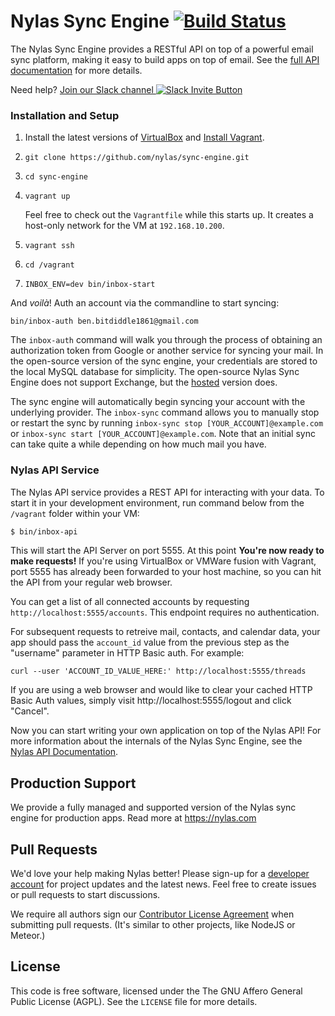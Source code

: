 # Nylas Sync Engine [![Build Status](https://travis-ci.org/nylas/sync-engine.svg?branch=master)](https://travis-ci.org/nylas/sync-engine)

The Nylas Sync Engine provides a RESTful API on top of a powerful email sync platform, making it easy to build apps on top of email. See the [full API documentation](https://www.nylas.com/docs/) for more details.

Need help? [Join our Slack channel ![Slack Invite Button](http://slack-invite.nylas.com/badge.svg)](http://slack-invite.nylas.com)


### Installation and Setup

1. Install the latest versions of [VirtualBox](https://www.virtualbox.org/wiki/Downloads) and [Install Vagrant](http://www.vagrantup.com/downloads.html).

2. `git clone https://github.com/nylas/sync-engine.git`

3. `cd sync-engine`

4. `vagrant up`

    Feel free to check out the `Vagrantfile` while this starts up. It creates a host-only network for the VM at `192.168.10.200`.

5. `vagrant ssh`

6. `cd /vagrant`

7. `INBOX_ENV=dev bin/inbox-start`

And _voilà_! Auth an account via the commandline to start syncing:

    bin/inbox-auth ben.bitdiddle1861@gmail.com

The `inbox-auth` command will walk you through the process of obtaining an authorization token from Google or another service for syncing your mail. In the open-source version of the sync engine, your credentials are stored to the local MySQL database for simplicity. The open-source Nylas Sync Engine does not support Exchange, but the [hosted](https://www.nylas.com) version does.

The sync engine will automatically begin syncing your account with the underlying provider. The `inbox-sync` command allows you to manually stop or restart the sync by running `inbox-sync stop [YOUR_ACCOUNT]@example.com` or `inbox-sync start [YOUR_ACCOUNT]@example.com`. Note that an initial sync can take quite a while depending on how much mail you have.

### Nylas API Service

The Nylas API service provides a REST API for interacting with your data. To start it in your development environment, run command below from the `/vagrant` folder within your VM:

```bash
$ bin/inbox-api
```

This will start the API Server on port 5555. At this point **You're now ready to make requests!** If you're using VirtualBox or VMWare fusion with Vagrant, port 5555 has already been forwarded to your host machine, so you can hit the API from your regular web browser.

You can get a list of all connected accounts by requesting `http://localhost:5555/accounts`. This endpoint requires no authentication.

For subsequent requests to retreive mail, contacts, and calendar data, your app should pass the `account_id` value from the previous step as the "username" parameter in HTTP Basic auth. For example:

```
curl --user 'ACCOUNT_ID_VALUE_HERE:' http://localhost:5555/threads
```

If you are using a web browser and would like to clear your cached HTTP Basic Auth values, simply visit http://localhost:5555/logout and click "Cancel".


Now you can start writing your own application on top of the Nylas API! For more information about the internals of the Nylas Sync Engine, see the <a href="https://nylas.com/docs/">Nylas API Documentation</a>.


## Production Support

We provide a fully managed and supported version of the Nylas sync engine for production apps. Read more at https://nylas.com

## Pull Requests

We'd love your help making Nylas better! Please sign-up for a [developer account](https://nylas.com/register) for project updates and the latest news. Feel free to create issues or pull requests to start discussions.

We require all authors sign our [Contributor License Agreement](https://www.nylas.com/cla.html) when submitting pull requests. (It's similar to other projects, like NodeJS or Meteor.)


## License

This code is free software, licensed under the The GNU Affero General Public License (AGPL). See the `LICENSE` file for more details.
